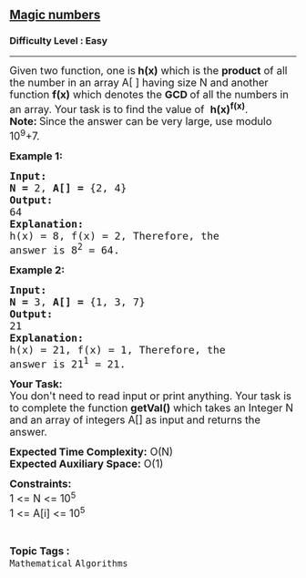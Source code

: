 <h2><a href="https://practice.geeksforgeeks.org/problems/magic-numbers3143/1?utm_source=gfg&utm_medium=article&utm_campaign=bottom_sticky_on_article">Magic numbers</a></h2><h3>Difficulty Level : Easy</h3><hr><div class="problems_problem_content__Xm_eO"><p><span style="font-size:18px">Given two function, one is<strong> h(x)</strong> which is the <strong>product</strong> of all the number in an&nbsp;array A[ ] having size N and another<br>
function <strong>f(x)</strong> which denotes&nbsp;the <strong>GCD&nbsp;</strong>of all the numbers in an array. Your task is to find the value of &nbsp;<strong>h(x)<sup>f(x)</sup></strong>.</span><br>
<span style="font-size:18px"><strong>Note:&nbsp;</strong>Since the answer can be very large, use modulo 10<sup>9</sup>+7.</span></p>

<p><span style="font-size:18px"><strong>Example 1:</strong></span></p>

<pre><span style="font-size:18px"><strong>Input:</strong></span>
<span style="font-size:18px"><strong>N = </strong>2, <strong>A[] = </strong>{2, 4}</span>
<span style="font-size:18px"><strong>Output:</strong></span>
<span style="font-size:18px">64</span>
<span style="font-size:18px"><strong>Explanation:</strong></span>
<span style="font-size:18px">h(x) = 8, f(x) = 2, Therefore, the
answer is 8<sup>2</sup> = 64.</span></pre>

<p><span style="font-size:18px"><strong>Example 2:</strong></span></p>

<pre><span style="font-size:18px"><strong>Input:</strong></span>
<span style="font-size:18px"><strong>N = </strong>3, <strong>A[] = </strong>{1, 3, 7}</span>
<span style="font-size:18px"><strong>Output:</strong></span>
<span style="font-size:18px">21</span>
<span style="font-size:18px"><strong>Explanation:</strong></span>
<span style="font-size:18px">h(x) = 21, f(x) = 1, Therefore, the
answer is 21<sup>1</sup> = 21.</span>
</pre>

<p><span style="font-size:18px"><strong>Your Task:</strong><br>
You don't need to read input or print anything. Your task is to complete the function <strong>getVal()</strong> which takes an Integer N and an array of integers A[] as input and returns the answer.</span></p>

<p><span style="font-size:18px"><strong>Expected Time Complexity:</strong> O(N)<br>
<strong>Expected Auxiliary Space:</strong> O(1)</span></p>

<p><span style="font-size:18px"><strong>Constraints:</strong></span><br>
<span style="font-size:18px">1 &lt;= N &lt;= 10<sup>5</sup><br>
1 &lt;= A[i] &lt;= 10<sup>5</sup></span></p>
</div><br><p><span style=font-size:18px><strong>Topic Tags : </strong><br><code>Mathematical</code>&nbsp;<code>Algorithms</code>&nbsp;
